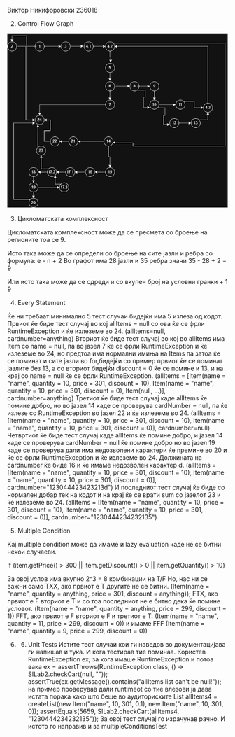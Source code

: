 Виктор Никифоровски 236018

2. Control Flow Graph

![CFG Diagram](./CFG.drawio.png)

3. Цикломатската комплексност

Цикломатската комплексност може да се пресмета со броење на регионите тоа се 9.

Исто така може да се определи со броење на сите јазли и ребра со формула: e - n + 2
Во графот има 28 јазли и 35 ребра значи 35 - 28 + 2 = 9

Или исто така може да се одреди и со вкупен број на условни гранки + 1
9

4. Every Statement

Ќе ни требаат минимално 5 тест случаи бидејќи има 5 излеза од кодот. 
Првиот ќе биде тест случај во кој allItems = null со ова ќе се фрли RuntimeException и ќе излеземе во 24. (allItems=null, cardnumber=anything)
Вториот ќе биде тест случај во кој во allItems има Item со name = null, па во јазел 7 ќе се фрли RuntimeException и ќе излеземе во 24, но предтоа има нормални имиња на Items па затоа ќе се поминат и сите јазли во for,бидејќи со пример првиот ќе се поминат јазлите без 13, а со вториот бидејќи discount = 0 ќе се помине и 13, и на крај со name = null ќе се фрли RuntimeException. (allItems = [Item(name = "name", quantity = 10, price = 301, discount = 10), Item(name = "name", quantity = 10, price = 301, discount = 0), Item(null, ...)], cardnumber=anything)
Третиот ќе биде тест случај каде allItems ќе помине добро, но во јазел 14 каде се проверува cardNumber = null, па ќе излезе со RuntimeException во јазел 22 и ќе излеземе во 24. (allItems = [Item(name = "name", quantity = 10, price = 301, discount = 10), Item(name = "name", quantity = 10, price = 301, discount = 0)], cardnumber=null)
Четвртиот ќе биде тест случај каде allItems ќе помине добро, и јазел 14 каде се проверува cardNumber = null ќе помине добро но во јазел 19 каде се проверува дали има недозволени карактери ќе премине во 20 и ќе се фрли RuntimeException и ќе излеземе во 24. Должината на cardnumber ќе биде 16 и ќе имаме недозволен карактер d. (allItems = [Item(name = "name", quantity = 10, price = 301, discount = 10), Item(name = "name", quantity = 10, price = 301, discount = 0)], cardnumber="123044423423213d")
И последниот тест случај ќе биде со нормален добар тек на кодот и на крај ќе се врати sum со јазелот 23 и ќе излеземе во 24. (allItems = [Item(name = "name", quantity = 10, price = 301, discount = 10), Item(name = "name", quantity = 10, price = 301, discount = 0)], cardnumber="1230444234232135")

5. Multiple Condition

Кај multiple condition може да имаме и lazy evaluation каде не се битни некои случаеви.

if (item.getPrice() > 300 || item.getDiscount() > 0 || item.getQuantity() > 10)

За овој услов има вкупно 2^3 = 8 комбинации на T/F
Но, нас ни се важни само TXX, ако првиот е T другите не се битни. (Item(name = "name", quantity = anything, price = 301, discount = anything));
FTX, ако првиот е F вториот е T и со тоа последниот не е битно дека ќе помине условот. (Item(name = "name", quantity = anything, price = 299, discount = 1))
FFT, ако првиот е F вториот е F и третиот е T. (Item(name = "name", quantity = 11, price = 299, discount = 0))
и имаме FFF (Item(name = "name", quantity = 9, price = 299, discount = 0))

6. 6. Unit Tests
Истите тест случаи кои ги наведов во документацијава ги напишав и тука. И кога тестирав тие поминаа. Користев RuntimeException ex; за кога имаше RuntimeException и потоа вака
ex = assertThrows(RuntimeException.class, () -> SILab2.checkCart(null, ""));
assertTrue(ex.getMessage().contains("allItems list can't be null!"));
на пример проверував дали runtimeot со тие влезови ја дава истата порака како што беше во аудиториските
List<Item> allItems4 = createList(new Item("name", 10,  301,  0.1), new Item("name", 10, 301, 0));
assertEquals(5659, SILab2.checkCart(allItems4, "1230444234232135"));
За овој тест случај го израчунав рачно. И истото го направив и за multipleConditionsTest

